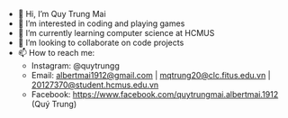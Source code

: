- 👋 Hi, I’m Quy Trung Mai
- 👀 I’m interested in coding and playing games
- 🌱 I’m currently learning computer science at HCMUS
- 💞️ I’m looking to collaborate on code projects
- 📫 How to reach me:
  + Instagram: @quytrungg
  + Email: albertmai1912@gmail.com | mqtrung20@clc.fitus.edu.vn | 20127370@student.hcmus.edu.vn
  + Facebook: https://www.facebook.com/quytrungmai.albertmai.1912 (Quý Trung)

<!---
quytrungg/quytrungg is a ✨ special ✨ repository because its `README.md` (this file) appears on your GitHub profile.
You can click the Preview link to take a look at your changes.
--->
